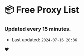 # :package: Free Proxy List
### Updated every 15 minutes.

- Last updated: `2024-07-16 20:36`

:heart:
